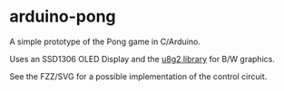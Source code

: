 # arduino-pong
A simple prototype of the Pong game in C/Arduino.

Uses an SSD1306 OLED Display and the [u8g2 library](https://github.com/olikraus/u8g2/) for B/W graphics.

See the FZZ/SVG for a possible implementation of the control circuit.
